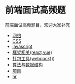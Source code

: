 # 前端面试高频题
前端面试高频题目，欢迎大家补充

- [网络](https://github.com/character123/FontedHighFrequencyQuestions/blob/master/网络)
- [CSS](https://github.com/character123/FontedHighFrequencyQuestions/blob/master/CSS)
- [javascript](https://github.com/character123/FontedHighFrequencyQuestions/blob/master/javascript)
- [框架相关(react,vue)](https://github.com/character123/FontedHighFrequencyQuestions/blob/master/框架相关(react,vue))
- [打包工具(webpack))](https://github.com/character123/FontedHighFrequencyQuestions/blob/master/打包工具(webpack)))
- [算法与数据结构](https://github.com/character123/FontedHighFrequencyQuestions/blob/master/算法与数据结构)
- [项目](https://github.com/character123/FontedHighFrequencyQuestions/blob/master/项目)
- [hr](https://github.com/character123/FontedHighFrequencyQuestions/blob/master/hr部分)
